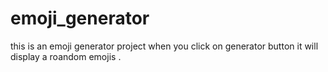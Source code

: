 # emoji_generator
 this is an emoji generator project
 when you click on generator button  it will display a roandom emojis .
